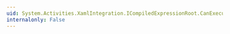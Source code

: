 ```yaml
---
uid: System.Activities.XamlIntegration.ICompiledExpressionRoot.CanExecuteExpression(System.String,System.Boolean,System.Collections.Generic.IList{System.Activities.LocationReference},System.Int32@)
internalonly: False
---
```

